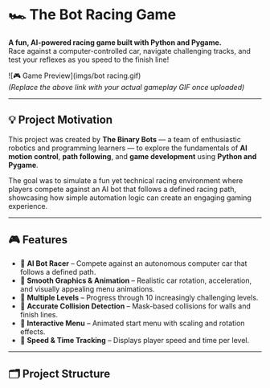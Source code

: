 # 🏎️ The Bot Racing Game

**A fun, AI-powered racing game built with Python and Pygame.**  
Race against a computer-controlled car, navigate challenging tracks, and test your reflexes as you speed to the finish line!  

![🎮 Game Preview](imgs/bot racing.gif)  
*_(Replace the above link with your actual gameplay GIF once uploaded)_*

---

## 💡 Project Motivation

This project was created by **The Binary Bots** — a team of enthusiastic robotics and programming learners — to explore the fundamentals of **AI motion control**, **path following**, and **game development** using **Python and Pygame**.  

The goal was to simulate a fun yet technical racing environment where players compete against an AI bot that follows a defined racing path, showcasing how simple automation logic can create an engaging gaming experience.

---

## 🎮 Features

- 🧠 **AI Bot Racer** – Compete against an autonomous computer car that follows a defined path.  
- 🎨 **Smooth Graphics & Animation** – Realistic car rotation, acceleration, and visually appealing menu animations.  
- 🚦 **Multiple Levels** – Progress through 10 increasingly challenging levels.  
- 🧩 **Accurate Collision Detection** – Mask-based collisions for walls and finish lines.  
- 🎵 **Interactive Menu** – Animated start menu with scaling and rotation effects.  
- 💨 **Speed & Time Tracking** – Displays player speed and time per level.  

---

## 🗂️ Project Structure

